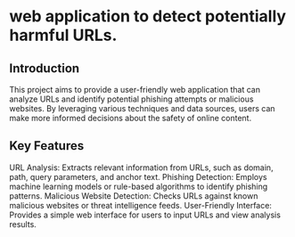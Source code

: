 <h1> web application to detect potentially harmful URLs.</h1>
<h2>Introduction</h2>
<p>This project aims to provide a user-friendly web application that can analyze URLs and identify potential phishing attempts or malicious websites. By leveraging various techniques and data sources, users can make more informed decisions about the safety of online content.
</p>
<h2>Key Features</h2>
<p>
URL Analysis: Extracts relevant information from URLs, such as domain, path, query parameters, and anchor text.
Phishing Detection: Employs machine learning models or rule-based algorithms to identify phishing patterns.
Malicious Website Detection: Checks URLs against known malicious websites or threat intelligence feeds.
User-Friendly Interface: Provides a simple web interface for users to input URLs and view analysis results.</p>
